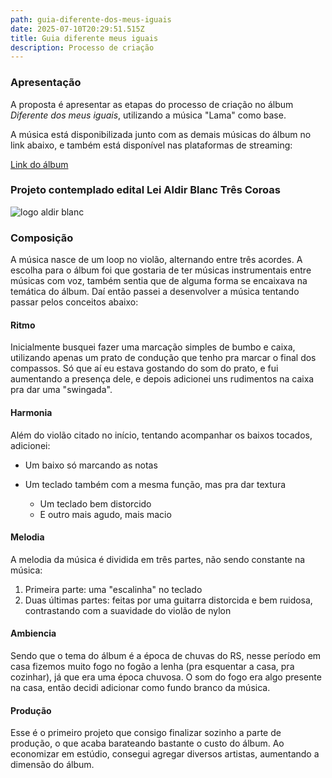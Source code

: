 ```yaml
---
path: guia-diferente-dos-meus-iguais
date: 2025-07-10T20:29:51.515Z
title: Guia diferente meus iguais
description: Processo de criação
---
```

### Apresentação

A proposta é apresentar as etapas do processo de criação no álbum *Diferente dos meus iguais*, utilizando a música "Lama" como base.

A música está disponibilizada junto com as demais músicas do álbum no link abaixo, e também está disponível nas plataformas de streaming:

[Link do álbum](https://drive.google.com/drive/folders/1Ou_h3L9cohrSThzasVBZmQG_dVraNBla)

### Projeto contemplado edital Lei Aldir Blanc Três Coroas

![logo aldir blanc](../assets/aldirblanc_fundobranco.png)

### Composição

A música nasce de um loop no violão, alternando entre três acordes. A escolha para o álbum foi que gostaria de ter músicas instrumentais entre músicas com voz, também sentia que de alguma forma se encaixava na temática do álbum. Daí então passei a desenvolver a música tentando passar pelos conceitos abaixo:

#### Ritmo

Inicialmente busquei fazer uma marcação simples de bumbo e caixa, utilizando apenas um prato de condução que tenho pra marcar o final dos compassos. Só que aí eu estava gostando do som do prato, e fui aumentando a presença dele, e depois adicionei uns rudimentos na caixa pra dar uma "swingada".

#### Harmonia

Além do violão citado no início, tentando acompanhar os baixos tocados, adicionei:

* Um baixo só marcando as notas
* Um teclado também com a mesma função, mas pra dar textura

  * Um teclado bem distorcido
  * E outro mais agudo, mais macio

#### Melodia

A melodia da música é dividida em três partes, não sendo constante na música:

1. Primeira parte: uma "escalinha" no teclado
2. Duas últimas partes: feitas por uma guitarra distorcida e bem ruidosa, contrastando com a suavidade do violão de nylon

#### Ambiencia

Sendo que o tema do álbum é a época de chuvas do RS, nesse período em casa fizemos muito fogo no fogão a lenha (pra esquentar a casa, pra cozinhar), já que era uma época chuvosa. O som do fogo era algo presente na casa, então decidi adicionar como fundo branco da música.

#### Produção

Esse é o primeiro projeto que consigo finalizar sozinho a parte de produção, o que acaba barateando bastante o custo do álbum. Ao economizar em estúdio, consegui agregar diversos artistas, aumentando a dimensão do álbum.